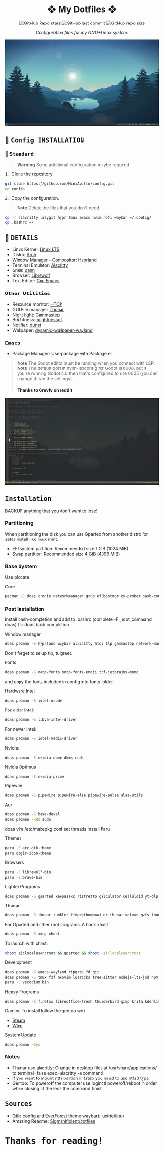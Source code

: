 <div align="center">

# ❖ My Dotfiles ❖

![GitHub Repo stars](https://img.shields.io/github/stars/MiniApollo/config?style=for-the-badge&labelColor=1B2330&color=807EDD) ![GitHub last commit](https://img.shields.io/github/last-commit/MiniApollo/config?style=for-the-badge&labelColor=1B2330&color=807EDD) ![GitHub repo size](https://img.shields.io/github/repo-size/MiniApollo/config?style=for-the-badge&labelColor=1B2330&color=807EDD)

*Configuration files for my GNU+Linux system.*

</div>

![alt Hyprland](https://github.com/MiniApollo/config/blob/main/images/windowManager/4_hyprland.png)

## :wrench: <samp>Config INSTALLATION</samp>

### :paperclip: <samp>Standard</samp>

> **Warning**
> Some additional configuration maybe required

<kbd>1.</kbd> Clone the repository

```bash
git clone https://github.com/MiniApollo/config.git
cd config
```
<kbd>2.</kbd> Copy the configuration.
> **Note**
> Delete the files that you don't need.
```bash
cp -r alacritty lazygit hypr tmux emacs nvim rofi waybar ~/.config/
cp .bashrc ~/
```

## :bookmark_tabs: <samp>DETAILS</samp>

- Linux Kernel: [Linux LTS](https://www.kernel.org)
- Distro: [Arch](https://archlinux.org/)
- Window Manager - Compositor: [Hyprland](https://hyprland.org/)
- Terminal Emulator: [Alacritty](https://github.com/alacritty/alacritty)
- Shell: [Bash](https://www.gnu.org/software/bash)
- Browser: [Librewolf](https://librewolf.net)
- Text Editor: [Gnu Emacs](https://www.gnu.org/software/emacs/)

### <samp>Other Utilities</samp>

- Resource monitor: [HTOP](https://htop.dev)
- GUI File manager: [Thunar](https://docs.xfce.org/xfce/thunar/start)
- Night light: [Gammastep](https://wiki.archlinux.org/title/backlight#Wayland)
- Brightness: [brightnessctl](https://wiki.archlinux.org/title/backlight#Backlight_utilities)
- Notifier: [dunst](https://dunst-project.org)
- Wallpaper: [dynamic-wallpaper-wayland](https://github.com/MiniApollo/dynamic-wallpaper-wayland)

### <samp>Emacs</samp>

- Package Manager: Use-package with Package.el

> **Note**
> The Godot editor must be running when you connect with LSP.
> **Note**
> The default port in nvim-lspconfig for Godot is 6008, but if you're running Godot 4.0 then that's configured to use 6005 (you can change this in the  settings).<br>
> #### [Thanks to Greyly on reddit](https://www.reddit.com/r/godot/comments/sexkij/state_of_neovim_support_in_2022)

![alt emacs](https://github.com/MiniApollo/config/blob/main/images/editor/3_Emacs.png)

## <samp>Installation</samp>
BACKUP anything that you don't want to lose!

### Partitioning 
When partitioning the disk you can use Gparted from another distro for safer install like linux mint.
- EFI system partition: Recommended size 1 GiB (1024 MiB)
- Swap partition: Recommended size 4 GiB (4096 MiB)

### Base System
Use plocate

Core
```bash
pacman -S doas cronie networkmanager grub efibootmgr os-prober bash-completion
```
### Post Installation
Install bash-completion and add to .bashrc (complete -F _root_command doas) for doas bash completion

Window manager
```bash
doas pacman -S hyprland waybar alacritty htop tlp gammastep network-manager-applet rofi-wayland hypridle hyprlock hyprpicker swaybg wl-clipboard foot slurp grim playerctl brightnessctl xdg-desktop-portal-hyprland dunst greetd-tuigreet nwg-look hyprpolkitagent
```
Don't forget to setup tlp, tuigreet.

Fonts
```bash
doas pacman -S noto-fonts noto-fonts-emoji ttf-jetbrains-mono
```
and copy the fonts included in config into fonts folder

Hardware
Intel
```bash
doas pacman -S intel-ucode
```
For older intel:

```bash
doas pacman -S libva-intel-driver
```
For newer intel: 
```bash
doas pacman -S intel-media-driver
```
Nvidia:
```bash
doas pacman -S nvidia-open-dkms cuda
```
Nvidia Optimus 
```bash
doas pacman -S nvidia-prime
```
Pipewire
```bash
doas pacman -S pipewire pipewire-alsa pipewire-pulse alsa-utils
```

Aur
```bash
doas pacman -S base-devel
doas pacman -Rdd sudo
```
doas vim /etc/makepkg.conf
set threads
Install Paru

Themes
```bash
paru -S arc-gtk-theme
paru qogir-icon-theme
```

Browsers
```bash
paru -S librewolf-bin
paru -S brave-bin
```

Lighter Programs
```bash
doas pacman -S gparted keepassxc ristretto galculator celluloid yt-dlp cmus vlc
```
Thunar
```bash
doas pacman -S thunar tumbler ffmpegthumbnailer thunar-volman gvfs thunar-archive-plugin
```
For Gparted and other root programs. A hack xhost
```bash
doas pacman -S xorg-xhost
```
To launch with xhost: 
```bash
xhost si:localuser:root && gparted && xhost -si:localuser:root
```

Development
```bash
doas pacman -S emacs-wayland ripgrep fd git
doas pacman -S tmux fzf neovim luarocks tree-sitter nodejs-lts-jod npm
paru -S vscodium-bin
```

Heavy Programs
```bash
doas pacman -S firefox libreoffice-fresh thunderbird gimp krita kdenlive blender
```

Gaming 
To install follow the gentoo wiki
- [Steam](https://wiki.gentoo.org/wiki/Steam)
- [Wine](https://wiki.gentoo.org/wiki/Wine)

System Update
```bash
doas pacman -Syu
```
### Notes
- Thunar use alacritty: Change in desktop files at /usr/share/applications/ to terminal=false exec=alacritty -e command
- if you want to mount ntfs partion in fstab you need to use ntfs3 type
- Gentoo: To poweroff the computer use loginctl poweroff/reboot in order when closing of the leds the command finish

## <samp>Sources</samp>

- Qtile config and EverForest theme(waybar): [luxirio/linux](https://github.com/luxirio/linux/tree/master/arco_dotfiles)
- Amazing Readme: [Sigmanificient/dotfiles](https://github.com/Sigmanificient/dotfiles)

# <samp>Thanks for reading!</samp>
